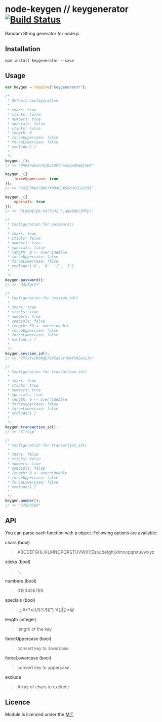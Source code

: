 node-keygen // keygenerator [![Build Status](https://secure.travis-ci.org/mrcrgl/node-keygen.png)](http://travis-ci.org/mrcrgl/node-keygen)
=================

Random String generator for node.js

## Installation

```shell
npm install keygenerator --save
```

## Usage

```javascript
var keygen = require("keygenerator");

/*
 * Default configuration
 *
 * chars: true
 * sticks: false
 * numbers: true
 * specials: false
 * sticks: false
 * length: 8
 * forceUppercase: false
 * forceLowercase: false
 * exclude:[ ]
 *
 */
keygen._();
// >> "8MRXnoG3nTmjb35U0tFwnoZpdCBBj5EX"

keygen._({
    forceUppercase: true
});
// >> "F4ZCPNOX7BWK7XWDXGSA5BPHCCCLGCRZ"

keygen._({
    specials: true
});
// >> "3L0KpE{pb.U3(Tu42,*,aNxBpb(}Mfy|"

/*
 * Configuration for password()
 *
 * chars: true
 * sticks: false
 * numbers: true
 * specials: false
 * length: 8 <- overrideable
 * forceUppercase: false
 * forceLowercase: false
 * exclude:['O', '0', 'I', '1']
 *
 */
keygen.password();
// >> "d4pTgrCY"

/*
 * Configuration for session_id()
 *
 * chars: true
 * sticks: true
 * numbers: true
 * specials: false
 * length: 32 <- overrideable
 * forceUppercase: false
 * forceLowercase: false
 * exclude:[ ]
 *
 */
keygen.session_id();
// >> "7YFSfsiM3NgE76fZa5vrjHmftKZwuiJv"

/*
 * Configuration for transaction_id()
 *
 * chars: true
 * sticks: true
 * numbers: true
 * specials: true
 * length: 6 <- overrideable
 * forceUppercase: false
 * forceLowercase: false
 * exclude:[ ]
 *
 */
keygen.transaction_id();
// >> "lTrGjp"

/*
 * Configuration for transaction_id()
 *
 * chars: false
 * sticks: false
 * numbers: true
 * specials: false
 * length: 8 <- overrideable
 * forceUppercase: false
 * forceLowercase: false
 * exclude:[ ]
 *
 */
keygen.number();
// >> "37883189"

```

## API

You can parse each function with a object. Following options are available:

chars (bool)
> ABCDEFGHIJKLMNOPQRSTUVWXYZabcdefghijklmnopqrstuvwxyz


sticks (bool)
> -_


numbers (bool)
> 0123456789


specials (bool)
> ,.;:#*?=)(/&%$§"!¡“¢[]|{}≠@


length (integer)
> length of the key


forceUppercase (bool)
> convert key to lowercase


forceLowercase (bool)
> convert key to uppercase


exclude
> Array of chars to exclude

## Licence

Module is licenced under the [MIT](http://opensource.org/licenses/MIT)
